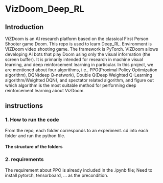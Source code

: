 # VizDoom_Deep_RL
## Introduction
ViZDoom is an AI research platform based on the classical First Person Shooter game Doom. This repo is used to learn Deep_RL. Environment is VIZDoom video shooting game. The framework is PyTorch. 
ViZDoom allows developing AI bots that play Doom using only the visual information (the screen buffer). It is primarily intended for research in machine visual learning, and deep reinforcement learning in particular.
In this project, we are mentioned about four algorithms, i.e., PPO(Proximal Policy Optimization algorithm), DQN(deep Q-network), Double Q(Deep Weighted Q-Learning algorithm/Weighted DQN), and spectator related algorithm, and figure out which algorithm is the most suitable method for performing deep reinforcement learning about VizDoom.


## instructions
### 1. How to run the code
From the repo, each folder corresponds to an experiment. cd into each folder and run the python file.
#### The structure of the folders

### 2. requirements
The requirement about PPO is already included in the .ipynb file; Need to install pytorch, tensorboard, ... as the precondition.
